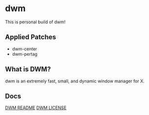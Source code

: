 # dwm

This is personal build of dwm!

## Applied Patches
- dwm-center
- dwm-pertag

## What is DWM?
dwm is an extremely fast, small, and dynamic window manager for X.

## Docs

[DWM README](/docs/DWM_README)
[DWM LICENSE](/docs/LICENSE)
